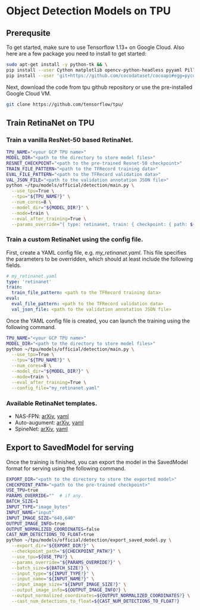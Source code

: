 # Object Detection Models on TPU

## Prerequsite
To get started, make sure to use Tensorflow 1.13+ on Google Cloud. Also here are a few package you need to install to get started:

```bash
sudo apt-get install -y python-tk && \
pip install --user Cython matplotlib opencv-python-headless pyyaml Pillow && \
pip install --user 'git+https://github.com/cocodataset/cocoapi#egg=pycocotools&subdirectory=PythonAPI'
```

Next, download the code from tpu github repository or use the pre-installed Google Cloud VM.

```bash
git clone https://github.com/tensorflow/tpu/
```

## Train RetinaNet on TPU
### Train a vanilla ResNet-50 based RetinaNet.

```bash
TPU_NAME="<your GCP TPU name>"
MODEL_DIR="<path to the directory to store model files>"
RESNET_CHECKPOINT="<path to the pre-trained Resnet-50 checkpoint>"
TRAIN_FILE_PATTERN="<path to the TFRecord training data>"
EVAL_FILE_PATTERN="<path to the TFRecord validation data>"
VAL_JSON_FILE="<path to the validation annotation JSON file>"
python ~/tpu/models/official/detection/main.py \
  --use_tpu=True \
  --tpu="${TPU_NAME?}" \
  --num_cores=8 \
  --model_dir="${MODEL_DIR?}" \
  --mode=train \
  --eval_after_training=True \
  --params_override="{ type: retinanet, train: { checkpoint: { path: ${RESNET_CHECKPOINT?}, prefix: resnet50/ }, train_file_pattern: ${TRAIN_FILE_PATTERN?} }, eval: { val_json_file: ${VAL_JSON_FILE?}, eval_file_pattern: ${EVAL_FILE_PATTERN?} } }"
```

### Train a custom RetinaNet using the config file.

First, create a YAML config file, e.g. *my_retinanet.yaml*. This file specifies the parameters to be overridden, which should at least include the following fields.

```YAML
# my_retinanet.yaml
type: 'retinanet'
train:
  train_file_pattern: <path to the TFRecord training data>
eval:
  eval_file_pattern: <path to the TFRecord validation data>
  val_json_file: <path to the validation annotation JSON file>
```

Once the YAML config file is created, you can launch the training using the following command.

```bash
TPU_NAME="<your GCP TPU name>"
MODEL_DIR="<path to the directory to store model files>"
python ~/tpu/models/official/detection/main.py \
  --use_tpu=True \
  --tpu="${TPU_NAME?}" \
  --num_cores=8 \
  --model_dir="${MODEL_DIR?}" \
  --mode=train \
  --eval_after_training=True \
  --config_file="my_retinanet.yaml"
```

### Available RetinaNet templates.

* NAS-FPN: [arXiv](https://arxiv.org/abs/1904.07392), [yaml](https://github.com/tensorflow/tpu/blob/master/models/official/detection/configs/yaml/retinanet_nasfpn.yaml)
* Auto-augument: [arXiv](https://arxiv.org/abs/1805.09501), [yaml](https://github.com/tensorflow/tpu/blob/master/models/official/detection/configs/yaml/retinanet_autoaugment.yaml)
* SpineNet: [arXiv](https://arxiv.org/abs/1912.05027), [yaml](https://github.com/tensorflow/tpu/blob/master/models/official/detection/configs/spinenet/spinenet49_retinanet.yaml)

## Export to SavedModel for serving
Once the training is finished, you can export the model in the SavedModel format for serving using the following command.

```bash
EXPORT_DIR="<path to the directory to store the exported model>"
CHECKPOINT_PATH="<path to the pre-trained checkpoint>"
USE_TPU=true
PARAMS_OVERRIDE=""  # if any.
BATCH_SIZE=1
INPUT_TYPE="image_bytes"
INPUT_NAME="input"
INPUT_IMAGE_SIZE="640,640"
OUTPUT_IMAGE_INFO=true
OUTPUT_NORMALIZED_COORDINATES=false
CAST_NUM_DETECTIONS_TO_FLOAT=true
python ~/tpu/models/official/detection/export_saved_model.py \
  --export_dir="${EXPORT_DIR?}" \
  --checkpoint_path="${CHECKPOINT_PATH?}" \
  --use_tpu=${USE_TPU?} \
  --params_override="${PARAMS_OVERRIDE?}" \
  --batch_size=${BATCH_SIZE?} \
  --input_type="${INPUT_TYPE?}" \
  --input_name="${INPUT_NAME?}" \
  --input_image_size="${INPUT_IMAGE_SIZE?}" \
  --output_image_info=${OUTPUT_IMAGE_INFO?} \
  --output_normalized_coordinates=${OUTPUT_NORMALIZED_COORDINATES?} \
  --cast_num_detections_to_float=${CAST_NUM_DETECTIONS_TO_FLOAT?}
```
